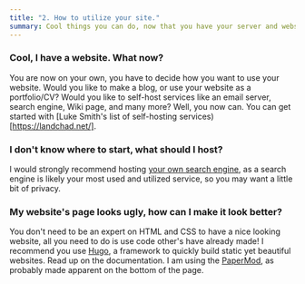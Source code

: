 ```yaml
---
title: "2. How to utilize your site."
summary: Cool things you can do, now that you have your server and website.
---
```


### Cool, I have a website. What now?
You are now on your own, you have to decide how you want to use your website. Would you like to make a blog, or use your website as a portfolio/CV? Would you like to self-host services like an email server, search engine, Wiki page, and many more? Well, you now can. You can get started with [Luke Smith's list of self-hosting services)[https://landchad.net/].

### I don't know where to start, what should I host?
I would strongly recommend hosting [your own search engine](https://landchad.net/searxng/), as a search engine is likely your most used and utilized service, so you may want a little bit of privacy.

### My website's page looks ugly, how can I make it look better?
You don't need to be an expert on HTML and CSS to have a nice looking website, all you need to do is use code other's have already made! I recommend you use [Hugo](https://gohugo.io/), a framework to quickly build static yet beautiful websites. Read up on the documentation. I am using the [PaperMod](https://github.com/adityatelange/hugo-PaperMod), as probably made apparent on the bottom of the page.
